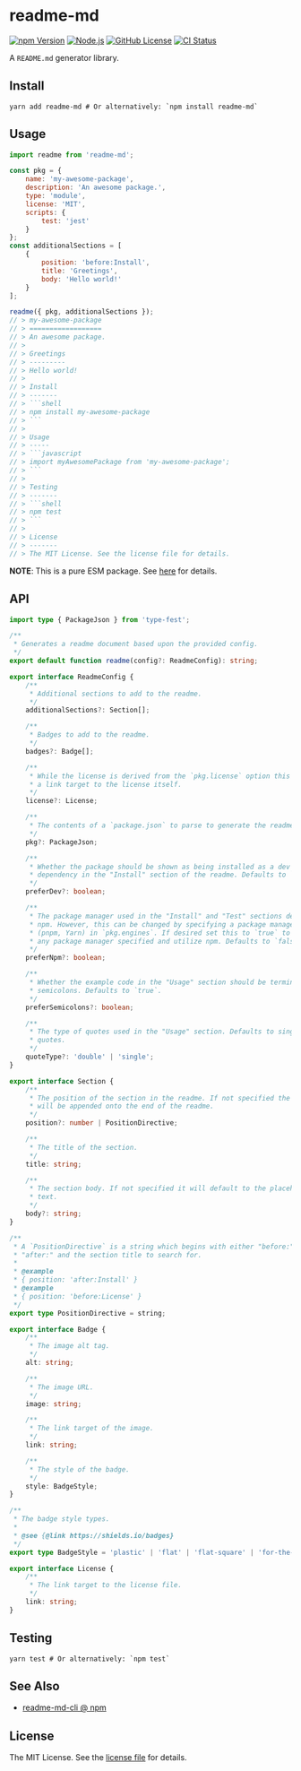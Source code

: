 readme-md
=========
[![npm Version][NPM VERSION BADGE]][NPM PAGE]
[![Node.js][NODE VERSION BADGE]][NODE PAGE]
[![GitHub License][LICENSE BADGE]][LICENSE PAGE]
[![CI Status][CI BADGE]][CI PAGE]

A `README.md` generator library.

Install
-------
```shell
yarn add readme-md # Or alternatively: `npm install readme-md`
```

Usage
-----
```javascript
import readme from 'readme-md';

const pkg = {
    name: 'my-awesome-package',
    description: 'An awesome package.',
    type: 'module',
    license: 'MIT',
    scripts: {
        test: 'jest'
    }
};
const additionalSections = [
    {
        position: 'before:Install',
        title: 'Greetings',
        body: 'Hello world!'
    }
];

readme({ pkg, additionalSections });
// > my-awesome-package
// > ==================
// > An awesome package.
// >
// > Greetings
// > ---------
// > Hello world!
// >
// > Install
// > -------
// > ```shell
// > npm install my-awesome-package
// > ```
// >
// > Usage
// > -----
// > ```javascript
// > import myAwesomePackage from 'my-awesome-package';
// > ```
// >
// > Testing
// > -------
// > ```shell
// > npm test
// > ```
// >
// > License
// > -------
// > The MIT License. See the license file for details.
```

**NOTE**: This is a pure ESM package. See [here](https://gist.github.com/sindresorhus/a39789f98801d908bbc7ff3ecc99d99c) for details.

API
---
```typescript
import type { PackageJson } from 'type-fest';

/**
 * Generates a readme document based upon the provided config.
 */
export default function readme(config?: ReadmeConfig): string;

export interface ReadmeConfig {
    /**
     * Additional sections to add to the readme.
     */
    additionalSections?: Section[];

    /**
     * Badges to add to the readme.
     */
    badges?: Badge[];

    /**
     * While the license is derived from the `pkg.license` option this specifies
     * a link target to the license itself.
     */
    license?: License;

    /**
     * The contents of a `package.json` to parse to generate the readme.
     */
    pkg?: PackageJson;

    /**
     * Whether the package should be shown as being installed as a dev
     * dependency in the "Install" section of the readme. Defaults to `false`.
     */
    preferDev?: boolean;

    /**
     * The package manager used in the "Install" and "Test" sections defaults to
     * npm. However, this can be changed by specifying a package manager
     * (pnpm, Yarn) in `pkg.engines`. If desired set this to `true` to override
     * any package manager specified and utilize npm. Defaults to `false`.
     */
    preferNpm?: boolean;

    /**
     * Whether the example code in the "Usage" section should be terminated by
     * semicolons. Defaults to `true`.
     */
    preferSemicolons?: boolean;

    /**
     * The type of quotes used in the "Usage" section. Defaults to single
     * quotes.
     */
    quoteType?: 'double' | 'single';
}

export interface Section {
    /**
     * The position of the section in the readme. If not specified the section
     * will be appended onto the end of the readme.
     */
    position?: number | PositionDirective;

    /**
     * The title of the section.
     */
    title: string;

    /**
     * The section body. If not specified it will default to the placeholder
     * text.
     */
    body?: string;
}

/**
 * A `PositionDirective` is a string which begins with either "before:" or
 * "after:" and the section title to search for.
 *
 * @example
 * { position: 'after:Install' }
 * @example
 * { position: 'before:License' }
 */
export type PositionDirective = string;

export interface Badge {
    /**
     * The image alt tag.
     */
    alt: string;

    /**
     * The image URL.
     */
    image: string;

    /**
     * The link target of the image.
     */
    link: string;

    /**
     * The style of the badge.
     */
    style: BadgeStyle;
}

/**
 * The badge style types.
 *
 * @see {@link https://shields.io/badges}
 */
export type BadgeStyle = 'plastic' | 'flat' | 'flat-square' | 'for-the-badge' | 'social';

export interface License {
    /**
     * The link target to the license file.
     */
    link: string;
}
```


Testing
-------
```shell
yarn test # Or alternatively: `npm test`
```

See Also
--------
- [readme-md-cli @ npm](https://www.npmjs.com/package/readme-md-cli)

License
-------
The MIT License. See the [license file](LICENSE) for details.

[CI BADGE]: https://github.com/jbenner-radham/node-readme-md/actions/workflows/ci.yaml/badge.svg
[CI PAGE]: https://github.com/jbenner-radham/node-readme-md/actions/workflows/ci.yaml
[LICENSE BADGE]: https://img.shields.io/badge/license-MIT%20License-blue.svg
[LICENSE PAGE]: https://github.com/jbenner-radham/node-readme-md/blob/master/LICENSE
[NODE PAGE]: https://nodejs.org/
[NODE VERSION BADGE]: https://img.shields.io/node/v/readme-md.svg
[NPM PAGE]: https://www.npmjs.com/package/readme-md
[NPM VERSION BADGE]: https://img.shields.io/npm/v/readme-md.svg
